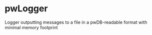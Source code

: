 # pwLogger
Logger outputting messages to a file in a pwDB-readable format with minimal memory footprint
